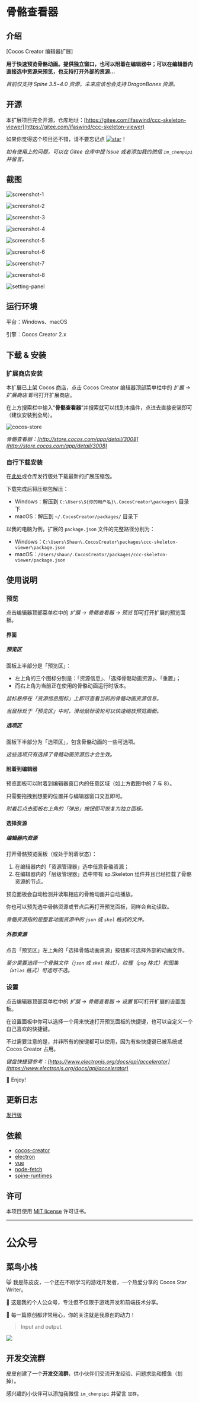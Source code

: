 # 骨骼查看器

## 介绍

[Cocos Creator 编辑器扩展]

**用于快速预览骨骼动画。提供独立窗口，也可以附着在编辑器中；可以在编辑器内直接选中资源来预览，也支持打开外部的资源...**

*目前仅支持 Spine 3.5~4.0 资源，未来应该也会支持 DragonBones 资源。*



## 开源

本扩展项目完全开源，仓库地址：[https://gitee.com/ifaswind/ccc-skeleton-viewer](https://gitee.com/ifaswind/ccc-skeleton-viewer)

如果你觉得这个项目还不错，请不要忘记点 [![star](https://gitee.com/ifaswind/ccc-skeleton-viewer/badge/star.svg?theme=dark)](https://gitee.com/ifaswind/ccc-skeleton-viewer/stargazers)！

*如有使用上的问题，可以在 Gitee 仓库中提 Issue 或者添加我的微信 `im_chenpipi` 并留言。*



## 截图

![screenshot-1](https://gitee.com/ifaswind/image-storage/raw/master/repositories/ccc-skeleton-viewer/screenshot-1.png)

![screenshot-2](https://gitee.com/ifaswind/image-storage/raw/master/repositories/ccc-skeleton-viewer/screenshot-2.png)

![screenshot-3](https://gitee.com/ifaswind/image-storage/raw/master/repositories/ccc-skeleton-viewer/screenshot-3.png)

![screenshot-4](https://gitee.com/ifaswind/image-storage/raw/master/repositories/ccc-skeleton-viewer/screenshot-4.png)

![screenshot-5](https://gitee.com/ifaswind/image-storage/raw/master/repositories/ccc-skeleton-viewer/screenshot-5.png)

![screenshot-6](https://gitee.com/ifaswind/image-storage/raw/master/repositories/ccc-skeleton-viewer/screenshot-6.png)

![screenshot-7](https://gitee.com/ifaswind/image-storage/raw/master/repositories/ccc-skeleton-viewer/screenshot-7.png)

![screenshot-8](https://gitee.com/ifaswind/image-storage/raw/master/repositories/ccc-skeleton-viewer/screenshot-8.png)

![setting-panel](https://gitee.com/ifaswind/image-storage/raw/master/repositories/ccc-skeleton-viewer/setting-panel.png)



## 运行环境

平台：Windows、macOS

引擎：Cocos Creator 2.x



## 下载 & 安装

### 扩展商店安装

本扩展已上架 Cocos 商店，点击 Cocos Creator 编辑器顶部菜单栏中的 *扩展 -> 扩展商店* 即可打开扩展商店。

在上方搜索栏中输入“**骨骼查看器**”并搜索就可以找到本插件，点进去直接安装即可（建议安装到全局）。

![cocos-store](https://gitee.com/ifaswind/image-storage/raw/master/repositories/ccc-skeleton-viewer/cocos-store.png)

*骨骼查看器：[http://store.cocos.com/app/detail/3008](http://store.cocos.com/app/detail/3008)*



### 自行下载安装

在[此处](https://gitee.com/ifaswind/ccc-skeleton-viewer/releases)或仓库发行版处下载最新的扩展压缩包。

下载完成后将压缩包解压：

- Windows：解压到 `C:\Users\${你的用户名}\.CocosCreator\packages\` 目录下
- macOS：解压到 `~/.CocosCreator/packages/` 目录下

以我的电脑为例，扩展的 `package.json` 文件的完整路径分别为：

- Windows：`C:\Users\Shaun\.CocosCreator\packages\ccc-skeleton-viewer\package.json`
- macOS：`/Users/shaun/.CocosCreator/packages/ccc-skeleton-viewer/package.json`



## 使用说明

### 预览

点击编辑器顶部菜单栏中的 *扩展 -> 骨骼查看器 -> 预览* 即可打开扩展的预览面板。



#### 界面

##### 预览区

面板上半部分是「预览区」：

- 左上角的三个图标分别是：「资源信息」、「选择骨骼动画资源」、「重置」；
- 而右上角为当前正在使用的骨骼动画运行时版本。

*鼠标悬停在「资源信息图标」上即可查看当前的骨骼动画资源信息。*

*当鼠标处于「预览区」中时，滑动鼠标滚轮可以快速缩放预览画面。*



##### 选项区

面板下半部分为「选项区」，包含骨骼动画的一些可选项。

*这些选项只有选择了骨骼动画资源后才会生效。*



#### 附着到编辑器

预览面板可以附着到编辑器窗口内的任意区域（如上方截图中的 7 与 8）。

只需要拖拽到想要的位置并与编辑器窗口交互即可。

*附着后点击面板右上角的「弹出」按钮即可恢复为独立面板。*



#### 选择资源

##### 编辑器内资源

打开骨骼预览面板（或处于附着状态）：

1. 在编辑器内的「资源管理器」选中任意骨骼资源；
2. 在编辑器内的「层级管理器」选中带有 sp.Skeleton 组件并且已经挂载了骨骼资源的节点。

预览面板会自动检测并读取相应的骨骼动画并自动播放。

你也可以预先选中骨骼资源或节点后再打开预览面板，同样会自动读取。

*骨骼资源指的是整套动画资源中的 `json` 或 `skel` 格式的文件。*



##### 外部资源

点击「预览区」左上角的「选择骨骼动画资源」按钮即可选择外部的动画文件。

*至少需要选择一个骨骼文件（`json` 或 `skel` 格式），纹理（`png` 格式）和图集（`atlas` 格式）可选可不选。*



### 设置

点击编辑器顶部菜单栏中的 *扩展 -> 骨骼查看器 -> 设置* 即可打开扩展的设置面板。

在设置面板中你可以选择一个用来快速打开预览面板的快捷键，也可以自定义一个自己喜欢的快捷键。

不过需要注意的是，并非所有的按键都可以使用，因为有些快捷键已被系统或 Cocos Creator 占用。

*键盘快捷键参考：[https://www.electronjs.org/docs/api/accelerator](https://www.electronjs.org/docs/api/accelerator)*

🥳 Enjoy!



## 更新日志

[发行版](https://gitee.com/ifaswind/ccc-skeleton-viewer/releases)



## 依赖

- [cocos-creator](https://github.com/cocos-creator)
- [electron](https://github.com/electron/electron)
- [vue](https://github.com/vuejs/vue)
- [node-fetch](https://github.com/node-fetch/node-fetch)
- [spine-runtimes](https://github.com/EsotericSoftware/spine-runtimes)



## 许可

本项目使用 [MIT license](https://opensource.org/licenses/MIT) 许可证书。



---



# 公众号

## 菜鸟小栈

😺 我是陈皮皮，一个还在不断学习的游戏开发者，一个热爱分享的 Cocos Star Writer。

🎨 这是我的个人公众号，专注但不仅限于游戏开发和前端技术分享。

💖 每一篇原创都非常用心，你的关注就是我原创的动力！

> Input and output.

![](https://gitee.com/ifaswind/image-storage/raw/master/weixin/official-account.png)



## 开发交流群

皮皮创建了一个**开发交流群**，供小伙伴们交流开发经验、问题求助和摸鱼（划掉）。

感兴趣的小伙伴可以添加我微信 `im_chenpipi` 并留言 `加群`。